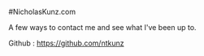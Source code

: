 #NicholasKunz.com

A few ways to contact me and see what I've been up to.

Github : https://github.com/ntkunz
